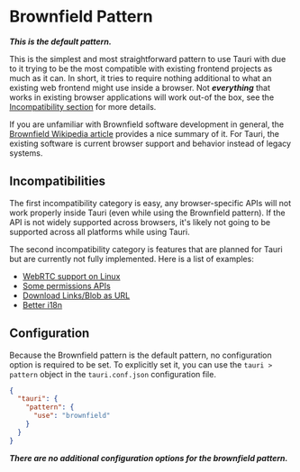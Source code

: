 # Brownfield Pattern

***This is the default pattern.***

This is the simplest and most straightforward pattern to use Tauri with due to it trying to be the most compatible with
existing frontend projects as much as it can. In short, it tries to require nothing additional to what an existing web
frontend might use inside a browser. Not ***everything*** that works in existing browser applications will work out-of
the box, see the [Incompatibility section] for more details.

If you are unfamiliar with Brownfield software development in general, the [Brownfield Wikipedia article]
provides a nice summary of it. For Tauri, the existing software is current browser support and behavior instead of
legacy systems.

## Incompatibilities

The first incompatibility category is easy, any browser-specific APIs will not work properly inside Tauri (even while
using the Brownfield pattern). If the API is not widely supported across browsers, it's likely not going to be supported
across all platforms while using Tauri.

The second incompatibility category is features that are planned for Tauri but are currently not fully implemented. Here
is a list of examples:
- [WebRTC support on Linux]
- [Some permissions APIs]
- [Download Links/Blob as URL]
- [Better i18n]

## Configuration

Because the Brownfield pattern is the default pattern, no configuration option is required to be set. To explicitly set
it, you can use the `tauri > pattern` object in the `tauri.conf.json` configuration file.

```json
{
  "tauri": {
    "pattern": {
      "use": "brownfield"
    }
  }
}
```

***There are no additional configuration options for the brownfield pattern.***

[Incompatibility section]: #incompatibilities
[Brownfield Wikipedia article]: https://en.wikipedia.org/wiki/Brownfield_(software_development)
[WebRTC support on Linux]: https://github.com/tauri-apps/wry/issues/85
[Some permissions APIs]: https://github.com/tauri-apps/wry/issues/81
[Download Links/Blob as URL]: https://github.com/tauri-apps/wry/issues/349
[Better i18n]: https://github.com/tauri-apps/wry/issues/442